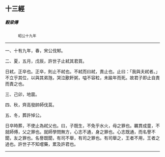 

## 十三經

##### 穀梁傳
　　　`昭公十九年`

* * *

一、十有九年，春，宋公伐邾。

二、夏，五月，戊辰，許世子止弒其君買。

日弒，正卒也。正卒，則止不弒也。不弒而曰弒，責止也。止曰：「我與夫弒者。」不立乎其位，以與其弟虺，哭泣歠飦粥，嗌不容粒，未踰年而死。故君子即止自責而責之也。

三、己卯，地震。

四、秋，齊高發帥師伐莒。

五、冬，葬許悼公。

日卒時葬，不使止為弒父也。曰，子既生，不免乎水火，母之罪也。羈貫成童，不就師傅，父之罪也。就師學問無方，心志不通，身之罪也。心志既通，而名譽不聞，友之罪也。名譽既聞，有司不舉，有司之罪也。有司舉之，王者不用，王者之過也。許世子不知嚐藥，累及許君也。

* * *

